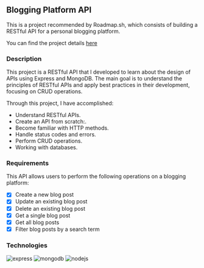 ## Blogging Platform API

This is a project recommended by Roadmap.sh, which consists of building a RESTful API for a personal blogging platform.

You can find the project details [here](https://roadmap.sh/projects/blogging-platform-api)

### Description

This project is a RESTful API that I developed to learn about the design of APIs using Express and MongoDB. The main goal is to understand the principles of RESTful APIs and apply best practices in their development, focusing on CRUD operations.

Through this project, I have accomplished:

- Understand RESTful APIs.
- Create an API from scratch:.
- Become familiar with HTTP methods.
- Handle status codes and errors.
- Perform CRUD operations.
- Working with databases.

### Requirements

This API allows users to perform the following operations on a blogging platform:
- [x] Create a new blog post
- [x] Update an existing blog post
- [x] Delete an existing blog post
- [x] Get a single blog post
- [x] Get all blog posts
- [x] Filter blog posts by a search term

### Technologies 
![express](https://img.shields.io/badge/Express%20js-000000?style=for-the-badge&logo=express&logoColor=white)
![mongodb](https://img.shields.io/badge/MongoDB-4EA94B?style=for-the-badge&logo=mongodb&logoColor=white)
![nodejs](https://img.shields.io/badge/Node%20js-339933?style=for-the-badge&logo=nodedotjs&logoColor=white)

